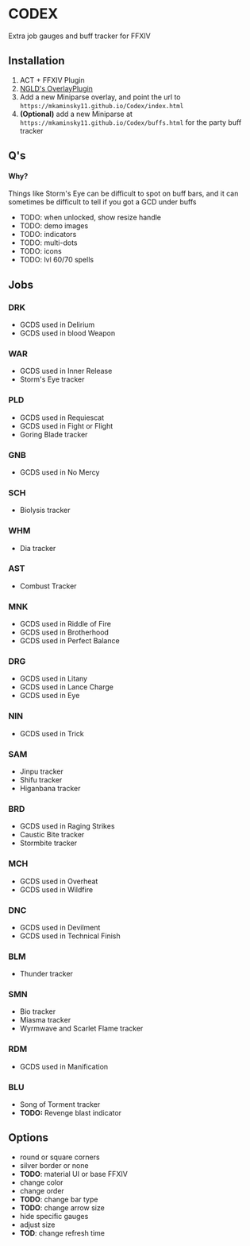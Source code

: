 # CODEX

Extra job gauges and buff tracker for FFXIV

## Installation
1. ACT + FFXIV Plugin
2. [NGLD's OverlayPlugin](https://github.com/quisquous/cactbot#install-ngld-overlayplugin)
3. Add a new Miniparse overlay, and point the url to `https://mkaminsky11.github.io/Codex/index.html`
4. **(Optional)** add a new Miniparse at `https://mkaminsky11.github.io/Codex/buffs.html` for the party buff tracker

## Q's

#### Why?
Things like Storm's Eye can be difficult to spot on buff bars, and it can sometimes be difficult to tell if you got a GCD under buffs


+ TODO: when unlocked, show resize handle
+ TODO: demo images
+ TODO: indicators
+ TODO: multi-dots
+ TODO: icons
+ TODO: lvl 60/70 spells

## Jobs

### DRK
+ GCDS used in Delirium
+ GCDS used in blood Weapon

### WAR
+ GCDS used in Inner Release
+ Storm's Eye tracker

### PLD
+ GCDS used in Requiescat
+ GCDS used in Fight or Flight
+ Goring Blade tracker

### GNB
+ GCDS used in No Mercy

### SCH
+  Biolysis tracker

### WHM
+ Dia tracker

### AST
+ Combust Tracker

### MNK
+ GCDS used in Riddle of Fire
+ GCDS used in Brotherhood
+ GCDS used in Perfect Balance

### DRG
+ GCDS used in Litany
+ GCDS used in Lance Charge
+ GCDS used in Eye

### NIN
+ GCDS used in Trick

### SAM
+ Jinpu tracker
+ Shifu tracker
+ Higanbana tracker

### BRD
+ GCDS used in Raging Strikes
+ Caustic Bite tracker
+ Stormbite tracker

### MCH
+ GCDS used in Overheat
+ GCDS used in Wildfire

### DNC
+ GCDS used in Devilment
+ GCDS used in Technical Finish

### BLM
+ Thunder tracker

### SMN
+ Bio tracker
+ Miasma tracker
+ Wyrmwave and Scarlet Flame tracker

### RDM
+ GCDS used in Manification

### BLU
+ Song of Torment tracker
+ **TODO:** Revenge blast indicator

## Options
+ round or square corners
+ silver border or none
+ **TODO**: material UI or base FFXIV
+ change color
+ change order
+ **TODO**: change bar type
+ **TODO**: change arrow size
+ hide specific gauges
+ adjust size
+ **TOD**: change refresh time